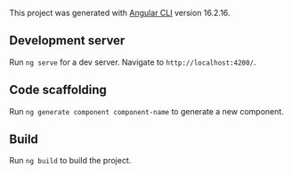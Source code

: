 This project was generated with [Angular CLI](https://github.com/angular/angular-cli) version 16.2.16.

## Development server

Run `ng serve` for a dev server. Navigate to `http://localhost:4200/`. 

## Code scaffolding

Run `ng generate component component-name` to generate a new component.

## Build

Run `ng build` to build the project. 
